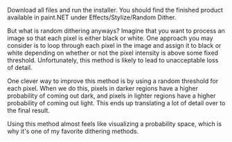 Download all files and run the installer. You should find the finished product available in paint.NET under Effects/Stylize/Random Dither. 

But what is random dithering anyways? Imagine that you want to process an image so that each pixel is either black or white. One approach you may consider 
is to loop through each pixel in the image and assign it to black or white depending on whether or not the pixel intensity is above some fixed threshold. 
Unfortunately, this method is likely to lead to unacceptable loss of detail.

One clever way to improve this method is by using a random threshold for each pixel. When we do this, pixels in darker regions have a higher probability of coming out dark,
and pixels in lighter regions have a higher probability of coming out light. This ends up translating a lot of detail over to the final result. 


Using this method almost feels like visualizing a probability space, which is why it's one of my favorite dithering methods. 
